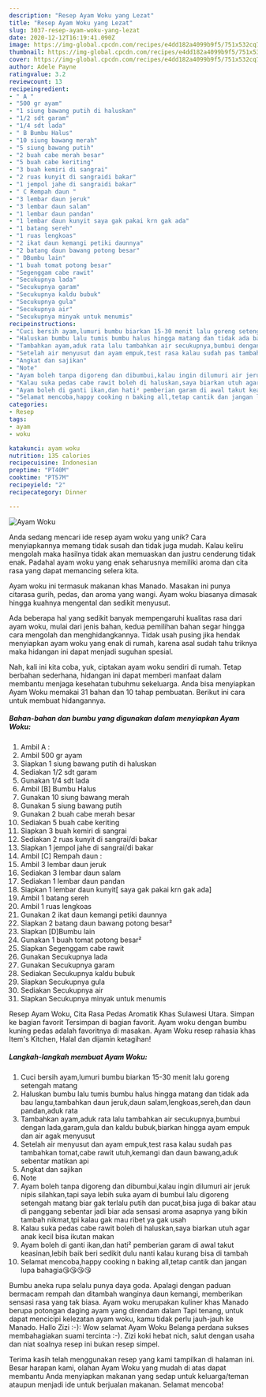 ```yaml
---
description: "Resep Ayam Woku yang Lezat"
title: "Resep Ayam Woku yang Lezat"
slug: 3037-resep-ayam-woku-yang-lezat
date: 2020-12-12T16:19:41.090Z
image: https://img-global.cpcdn.com/recipes/e4dd182a4099b9f5/751x532cq70/ayam-woku-foto-resep-utama.jpg
thumbnail: https://img-global.cpcdn.com/recipes/e4dd182a4099b9f5/751x532cq70/ayam-woku-foto-resep-utama.jpg
cover: https://img-global.cpcdn.com/recipes/e4dd182a4099b9f5/751x532cq70/ayam-woku-foto-resep-utama.jpg
author: Adele Payne
ratingvalue: 3.2
reviewcount: 13
recipeingredient:
- " A "
- "500 gr ayam"
- "1 siung bawang putih di haluskan"
- "1/2 sdt garam"
- "1/4 sdt lada"
- " B Bumbu Halus"
- "10 siung bawang merah"
- "5 siung bawang putih"
- "2 buah cabe merah besar"
- "5 buah cabe keriting"
- "3 buah kemiri di sangrai"
- "2 ruas kunyit di sangraidi bakar"
- "1 jempol jahe di sangraidi bakar"
- " C Rempah daun "
- "3 lembar daun jeruk"
- "3 lembar daun salam"
- "1 lembar daun pandan"
- "1 lembar daun kunyit saya gak pakai krn gak ada"
- "1 batang sereh"
- "1 ruas lengkoas"
- "2 ikat daun kemangi petiki daunnya"
- "2 batang daun bawang potong besar"
- " DBumbu lain"
- "1 buah tomat potong besar"
- "Segenggam cabe rawit"
- "Secukupnya lada"
- "Secukupnya garam"
- "Secukupnya kaldu bubuk"
- "Secukupnya gula"
- "Secukupnya air"
- "Secukupnya minyak untuk menumis"
recipeinstructions:
- "Cuci bersih ayam,lumuri bumbu biarkan 15-30 menit lalu goreng setengah matang"
- "Haluskan bumbu lalu tumis bumbu halus hingga matang dan tidak ada bau langu,tambahkan daun jeruk,daun salam,lengkoas,sereh,dan daun pandan,aduk rata"
- "Tambahkan ayam,aduk rata lalu tambahkan air secukupnya,bumbui dengan lada,garam,gula dan kaldu bubuk,biarkan hingga ayam empuk dan air agak menyusut"
- "Setelah air menyusut dan ayam empuk,test rasa kalau sudah pas tambahkan tomat,cabe rawit utuh,kemangi dan daun bawang,aduk sebentar matikan api"
- "Angkat dan sajikan"
- "Note"
- "Ayam boleh tanpa digoreng dan dibumbui,kalau ingin dilumuri air jeruk nipis silahkan,tapi saya lebih suka ayam di bumbui lalu digoreng setengah matang biar gak terlalu putih dan pucat,bisa juga di bakar atau di panggang sebentar jadi biar ada sensasi aroma asapnya yang bikin tambah nikmat,tpi kalau gak mau ribet ya gak usah"
- "Kalau suka pedas cabe rawit boleh di haluskan,saya biarkan utuh agar anak kecil bisa ikutan makan"
- "Ayam boleh di ganti ikan,dan hati² pemberian garam di awal takut keasinan,lebih baik beri sedikit dulu nanti kalau kurang bisa di tambah"
- "Selamat mencoba,happy cooking n baking all,tetap cantik dan jangan lupa bahagia😘😘😘😘"
categories:
- Resep
tags:
- ayam
- woku

katakunci: ayam woku 
nutrition: 135 calories
recipecuisine: Indonesian
preptime: "PT40M"
cooktime: "PT57M"
recipeyield: "2"
recipecategory: Dinner

---
```



![Ayam Woku](https://img-global.cpcdn.com/recipes/e4dd182a4099b9f5/751x532cq70/ayam-woku-foto-resep-utama.jpg)

Anda sedang mencari ide resep ayam woku yang unik? Cara menyiapkannya memang tidak susah dan tidak juga mudah. Kalau keliru mengolah maka hasilnya tidak akan memuaskan dan justru cenderung tidak enak. Padahal ayam woku yang enak seharusnya memiliki aroma dan cita rasa yang dapat memancing selera kita.

Ayam woku ini termasuk makanan khas Manado. Masakan ini punya citarasa gurih, pedas, dan aroma yang wangi. Ayam woku biasanya dimasak hingga kuahnya mengental dan sedikit menyusut.

Ada beberapa hal yang sedikit banyak mempengaruhi kualitas rasa dari ayam woku, mulai dari jenis bahan, kedua pemilihan bahan segar hingga cara mengolah dan menghidangkannya. Tidak usah pusing jika hendak menyiapkan ayam woku yang enak di rumah, karena asal sudah tahu triknya maka hidangan ini dapat menjadi suguhan spesial.


Nah, kali ini kita coba, yuk, ciptakan ayam woku sendiri di rumah. Tetap berbahan sederhana, hidangan ini dapat memberi manfaat dalam membantu menjaga kesehatan tubuhmu sekeluarga. Anda bisa menyiapkan Ayam Woku memakai 31 bahan dan 10 tahap pembuatan. Berikut ini cara untuk membuat hidangannya.

<!--inarticleads1-->

##### Bahan-bahan dan bumbu yang digunakan dalam menyiapkan Ayam Woku:

1. Ambil  A :
1. Ambil 500 gr ayam
1. Siapkan 1 siung bawang putih di haluskan
1. Sediakan 1/2 sdt garam
1. Gunakan 1/4 sdt lada
1. Ambil  [B] Bumbu Halus
1. Gunakan 10 siung bawang merah
1. Gunakan 5 siung bawang putih
1. Gunakan 2 buah cabe merah besar
1. Sediakan 5 buah cabe keriting
1. Siapkan 3 buah kemiri di sangrai
1. Sediakan 2 ruas kunyit di sangrai/di bakar
1. Siapkan 1 jempol jahe di sangrai/di bakar
1. Ambil  [C] Rempah daun :
1. Ambil 3 lembar daun jeruk
1. Sediakan 3 lembar daun salam
1. Sediakan 1 lembar daun pandan
1. Siapkan 1 lembar daun kunyit[ saya gak pakai krn gak ada]
1. Ambil 1 batang sereh
1. Ambil 1 ruas lengkoas
1. Gunakan 2 ikat daun kemangi petiki daunnya
1. Siapkan 2 batang daun bawang potong besar²
1. Siapkan  [D]Bumbu lain
1. Gunakan 1 buah tomat potong besar²
1. Siapkan Segenggam cabe rawit
1. Gunakan Secukupnya lada
1. Gunakan Secukupnya garam
1. Sediakan Secukupnya kaldu bubuk
1. Siapkan Secukupnya gula
1. Sediakan Secukupnya air
1. Siapkan Secukupnya minyak untuk menumis


Resep Ayam Woku, Cita Rasa Pedas Aromatik Khas Sulawesi Utara. Simpan ke bagian favorit Tersimpan di bagian favorit. Ayam woku dengan bumbu kuning pedas adalah favoritnya di masakan. Ayam Woku resep rahasia khas Item&#39;s Kitchen, Halal dan dijamin ketagihan! 

<!--inarticleads2-->

##### Langkah-langkah membuat Ayam Woku:

1. Cuci bersih ayam,lumuri bumbu biarkan 15-30 menit lalu goreng setengah matang
1. Haluskan bumbu lalu tumis bumbu halus hingga matang dan tidak ada bau langu,tambahkan daun jeruk,daun salam,lengkoas,sereh,dan daun pandan,aduk rata
1. Tambahkan ayam,aduk rata lalu tambahkan air secukupnya,bumbui dengan lada,garam,gula dan kaldu bubuk,biarkan hingga ayam empuk dan air agak menyusut
1. Setelah air menyusut dan ayam empuk,test rasa kalau sudah pas tambahkan tomat,cabe rawit utuh,kemangi dan daun bawang,aduk sebentar matikan api
1. Angkat dan sajikan
1. Note
1. Ayam boleh tanpa digoreng dan dibumbui,kalau ingin dilumuri air jeruk nipis silahkan,tapi saya lebih suka ayam di bumbui lalu digoreng setengah matang biar gak terlalu putih dan pucat,bisa juga di bakar atau di panggang sebentar jadi biar ada sensasi aroma asapnya yang bikin tambah nikmat,tpi kalau gak mau ribet ya gak usah
1. Kalau suka pedas cabe rawit boleh di haluskan,saya biarkan utuh agar anak kecil bisa ikutan makan
1. Ayam boleh di ganti ikan,dan hati² pemberian garam di awal takut keasinan,lebih baik beri sedikit dulu nanti kalau kurang bisa di tambah
1. Selamat mencoba,happy cooking n baking all,tetap cantik dan jangan lupa bahagia😘😘😘😘


Bumbu aneka rupa selalu punya daya goda. Apalagi dengan paduan bermacam rempah dan ditambah wanginya daun kemangi, memberikan sensasi rasa yang tak biasa. Ayam woku merupakan kuliner khas Manado berupa potongan daging ayam yang direndam dalam Tapi tenang, untuk dapat mencicipi kelezatan ayam woku, kamu tidak perlu jauh-jauh ke Manado. Hallo Zizi :-): Wow selamat Ayam Woku Belanga perdana sukses membahagiakan suami tercinta :-). Zizi koki hebat nich, salut dengan usaha dan niat soalnya resep ini bukan resep simpel. 

Terima kasih telah menggunakan resep yang kami tampilkan di halaman ini. Besar harapan kami, olahan Ayam Woku yang mudah di atas dapat membantu Anda menyiapkan makanan yang sedap untuk keluarga/teman ataupun menjadi ide untuk berjualan makanan. Selamat mencoba!
